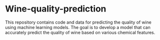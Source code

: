 # Wine-quality-prediction
This repository contains code and data for predicting the quality of wine using machine learning models. The goal is to develop a model that can accurately predict the quality of wine based on various chemical features.
